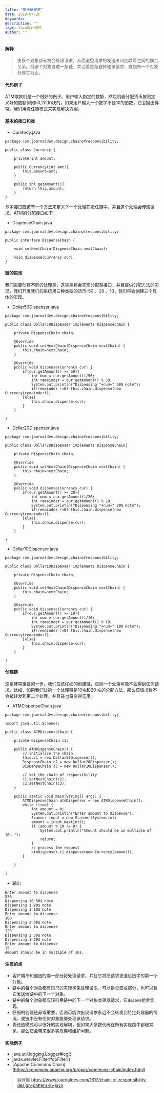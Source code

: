 ```yaml
---
title: "责任链模式"
date: 2018-04-26
keywords: 
description: ""
tags: Java设计模式
author: ""
---
```


#### 解释
>使多个对象都有机会处理请求，从而避免请求的发送者和接收着之间的耦合关系。将这个对象连成一条链，并沿着这条链传递该请求，直到有一个对象处理它为止。

#### 代码例子

ATM取款机是一个很好的例子。用户输入指定的数额，然后机器分配货币按照定义好的数额例如50,20,10块的。如果用户输入一个数字不是10的倍数，它会抛出异常。我们用责任链模式来实现解决方案。

#### 基本的接口和类
* Currency.java

```
package com.journaldev.design.chainofresponsibility;

public class Currency {

    private int amount;
    
    public Currency(int amt){
        this.amount=amt;
    }
    
    public int getAmount(){
        return this.amount;
    }
}
```
基本接口应该有一个方法来定义下一个处理在责任链中，并且这个处理会传递请求。ATM的分配接口如下：

* DispenseChain.java

```
package com.journaldev.design.chainofresponsibility;

public interface DispenseChain {

    void setNextChain(DispenseChain nextChain);
    
    void dispense(Currency cur);
}
```

####  链的实现
我们需要创建不同的处理类，这些类将会实现分配链接口，并且提供分配方法的实现。我们开发我们的系统用三种类型的货币-50 、20 、10，我们将会创建三个具体的实现。

* Dollar50Dispenser.java

```
package com.journaldev.design.chainofresponsibility;

public class Dollar50Dispenser implements DispenseChain {

    private DispenseChain chain;
    
    @Override
    public void setNextChain(DispenseChain nextChain) {
        this.chain=nextChain;
    }

    @Override
    public void dispense(Currency cur) {
        if(cur.getAmount() >= 50){
            int num = cur.getAmount()/50;
            int remainder = cur.getAmount() % 50;
            System.out.println("Dispensing "+num+" 50$ note");
            if(remainder !=0) this.chain.dispense(new Currency(remainder));
        }else{
            this.chain.dispense(cur);
        }
    }

}
```

* Dollar20Dispenser.java

```
package com.journaldev.design.chainofresponsibility;

public class Dollar20Dispenser implements DispenseChain{

    private DispenseChain chain;
    
    @Override
    public void setNextChain(DispenseChain nextChain) {
        this.chain=nextChain;
    }

    @Override
    public void dispense(Currency cur) {
        if(cur.getAmount() >= 20){
            int num = cur.getAmount()/20;
            int remainder = cur.getAmount() % 20;
            System.out.println("Dispensing "+num+" 20$ note");
            if(remainder !=0) this.chain.dispense(new Currency(remainder));
        }else{
            this.chain.dispense(cur);
        }
    }

}
```

* Dollar10Dispenser.java
 
```
package com.journaldev.design.chainofresponsibility;

public class Dollar10Dispenser implements DispenseChain {

    private DispenseChain chain;
    
    @Override
    public void setNextChain(DispenseChain nextChain) {
        this.chain=nextChain;
    }

    @Override
    public void dispense(Currency cur) {
        if(cur.getAmount() >= 10){
            int num = cur.getAmount()/10;
            int remainder = cur.getAmount() % 10;
            System.out.println("Dispensing "+num+" 10$ note");
            if(remainder !=0) this.chain.dispense(new Currency(remainder));
        }else{
            this.chain.dispense(cur);
        }
    }

}
```

#### 创建链
这是非常重要的一步，我们应该仔细的创建链，否则一个处理可能不会得到任何请求。比如，如果我们让第一个处理链是10块和20 块的分配方法，那么该请求将不会被转发到第二个处理，并且链也将变得无用。

* ATMDispenseChain.java

```
package com.journaldev.design.chainofresponsibility;

import java.util.Scanner;

public class ATMDispenseChain {

    private DispenseChain c1;

    public ATMDispenseChain() {
        // initialize the chain
        this.c1 = new Dollar50Dispenser();
        DispenseChain c2 = new Dollar20Dispenser();
        DispenseChain c3 = new Dollar10Dispenser();

        // set the chain of responsibility
        c1.setNextChain(c2);
        c2.setNextChain(c3);
    }

    public static void main(String[] args) {
        ATMDispenseChain atmDispenser = new ATMDispenseChain();
        while (true) {
            int amount = 0;
            System.out.println("Enter amount to dispense");
            Scanner input = new Scanner(System.in);
            amount = input.nextInt();
            if (amount % 10 != 0) {
                System.out.println("Amount should be in multiple of 10s.");
                return;
            }
            // process the request
            atmDispenser.c1.dispense(new Currency(amount));
        }

    }

}
```

* 输出

```
Enter amount to dispense
530
Dispensing 10 50$ note
Dispensing 1 20$ note
Dispensing 1 10$ note
Enter amount to dispense
100
Dispensing 2 50$ note
Enter amount to dispense
120
Dispensing 2 50$ note
Dispensing 1 20$ note
Enter amount to dispense
15
Amount should be in multiple of 10s.
```

#### 注意的点

* 客户端不知道链的哪一部分将处理请求，并且它将把请求发送给链中的第一个对象。
* 链中的每个对象都有自己的实现类来处理请求，可以是全部或部分，也可以将它发送给链中的下一个对象。
* 链中的每个对象都应该引用链中的下一个对象类转发请求，它由Java组合实现。
* 仔细的创建链非常重要，否则可能吹出现请求永远不会转发到特定处理器的情况，或链中没有任何对象能够处理该请求。
* 责任链模式可以很好的实现解耦，但如果大多数代码在所有实现类中都很常见，那么它会带来很多实现类和维护问题。

#### 实际例子
* java.util.logging.Logger#log()
* javax.servlet.Filter#doFilter()
* [Apache Commons Chain] (https://commons.apache.org/proper/commons-chain/index.html)

>翻译自 https://www.journaldev.com/1617/chain-of-responsibility-design-pattern-in-java